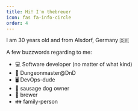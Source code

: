 ```yaml
---
title: Hi! I'm thebreuer
icon: fas fa-info-circle
order: 4
---
```


I am 30 years old and from Alsdorf, Germany :de: 

A few buzzwords regarding to me:
- :computer: Software developer (no matter of what kind)
- :dragon_face: Dungeonmaster@DnD
- :desktop_computer: DevOps-dude
- :dog: sausage dog owner
- :beer: brewer
- :family: family-person

